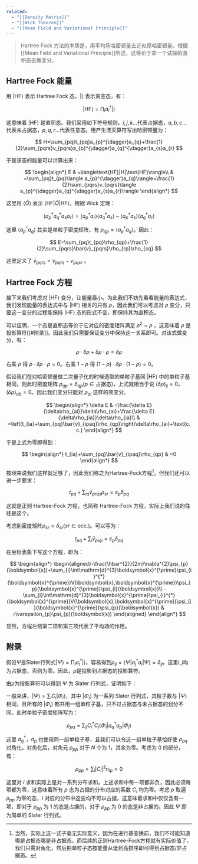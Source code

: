 ```yaml
---
related:
  - "[[Density Matrix]]"
  - "[[Wick Theorem]]"
  - "[[Mean Field and Variational Principle]]"
---
```

> Hartree Fock 方法的本质是，用平均场哈密顿量去近似原哈密顿量。根据[[Mean Field and Variational Principle]]所述，这等价于拿一个试探的直积态去做变分。

## Hartree Fock 能量

用 $|\text{HF}\rangle$ 表示 Hartree Fock 态，$|\rangle$ 表示真空态，有：

$$
|\text{HF}\rangle=\prod_{i}a_{i}^{\dagger}|\rangle  
$$

这意味着 $|\text{HF}\rangle$ 是直积态。我们采用如下符号规则，$i,j,k\dots$代表占据态，$a,b,c\dots$代表未占据态，$p,q,r\dots$代表任意态。用产生湮灭算符写出哈密顿量为：

$$
H=\sum_{pq}t_{pq}a_{p}^{\dagger}a_{q}+\frac{1}{2}\sum_{pqrs}v_{pqrs}a_{p}^{\dagger}a_{q}^{\dagger}a_{s}a_{r}
$$

于是该态的能量可以计算出来：

$$
\begin{align*}
E & =\langle\text{HF}|H|\text{HF}\rangle\\
 & =\sum_{pq}t_{pq}\langle a_{p}^{\dagger}a_{q}\rangle+\frac{1}{2}\sum_{pqrs}v_{pqrs}\langle a_{p}^{\dagger}a_{q}^{\dagger}a_{s}a_{r}\rangle
\end{align*}
$$

这里用 $\langle\hat{O}\rangle$ 表示 $\langle\text{HF}|\hat{O}|\text{HF}\rangle$。根据 Wick 定理：

$$
\langle a_{p}^{\dagger}a_{q}^{\dagger}a_{s}a_{r}\rangle=\langle a_{p}^{\dagger}a_{r}\rangle\langle a_{q}^{\dagger}a_{s}\rangle-\langle a_{p}^{\dagger}a_{s}\rangle\langle a_{q}^{\dagger}a_{r}\rangle
$$

这里 $\langle a_{p}^{\dagger}a_{q}\rangle$ 其实是单粒子密度矩阵，有 $\rho_{qp}=\langle a_{p}^{\dagger}a_{q}\rangle$。因此：

$$
E=\sum_{pq}t_{pq}\rho_{qp}+\frac{1}{2}\sum_{pqrs}\bar{v}_{pqrs}\rho_{rp}\rho_{sq}
$$

这里定义了 $\bar{v}_{pqrs}=v_{pqrs}-v_{pqsr}$ 。

## Hartree Fock 方程

接下来我们考虑对 $|\text{HF}\rangle$ 变分，让能量最小。为此我们不妨先看看能量的表达式，我们发现能量的表达式中与 $|\text{HF}\rangle$ 相关的只有 $\rho$，因此我们可以考虑对 $\rho$ 变分，只要这一变分的过程能保持 $|\text{HF}\rangle$ 态的形式不变，即保持其为直积态。

可以证明，一个态是直积态等价于它对应的密度矩阵满足 $\rho^2=\rho$ ，这意味着 $\rho$ 是投影算符[[#附录]]。因此我们只需要保证变分中保持这一关系即可。对该式做变分，有：

$$
\rho\cdot\delta\rho+\delta\rho\cdot\rho=\delta\rho
$$

右乘 $\rho$ 得 $\rho\cdot\delta\rho\cdot\rho=0$。右乘 $1-\rho$ 得 $(1-\rho)\cdot\delta\rho\cdot (1-\rho)=0$。

假设我们在对哈密顿量做二次量子化的时候选取的单粒子基同 $|\text{HF}\rangle$ 中的单粒子基相同，则此时密度矩阵 $\rho_{qp}=\delta_{qp}(p\in\text{占据态})$，上式就相当于说 $(\delta\rho)_{ij}=0$，$(\delta\rho)_{ab}=0$。因此我们变分只能对 $\rho_{ai}$ 这样的项变分。

$$
\begin{align*}
\delta E & =\frac{\delta E}{\delta\rho_{ai}}\delta\rho_{ai}+\frac{\delta E}{\delta\rho_{ia}}\delta\rho_{ia}\\
 & =\left(t_{ia}+\sum_{pq}\bar{v}_{ipaq}\rho_{qp}\right)\delta\rho_{ai}+\text{c.c.}
\end{align*}
$$

于是上式为零即得到：

$$
\begin{align*}
t_{ia}+\sum_{pq}\bar{v}_{ipaq}\rho_{qp} & =0
\end{align*}
$$

按理来说我们这样就足够了，因此我们称之为Hartree-Fock方程[^1]。但我们还可以进一步要求：

$$
t_{pq}+\sum_{rs}\bar{v}_{prqs}\rho_{sr}=\varepsilon_{p}\delta_{pq}
$$

这就是正则 Hartree-Fock 方程，也简称 Hartree-Fock 方程，实际上我们说的往往是这个。

考虑到密度矩阵$\rho_{sr}=\delta_{sr}(sr\in\text{occ.})$。可以写为：

$$
t_{pq}+\sum_{i}\bar{v}_{piqi}=\varepsilon_{p}\delta_{pq}
$$

在坐标表象下写这个方程，即为：

$$
\begin{align*}
\begin{aligned}-\frac{\hbar^{2}}{2m}\nabla^{2}\psi_{p}(\boldsymbol{x})+\sum_{i}\int\mathrm{d}^{3}\boldsymbol{x}^{\prime}\psi_{i}^{*}(\boldsymbol{x}^{\prime})V(\boldsymbol{x},\boldsymbol{x}^{\prime})\psi_{p}(\boldsymbol{x}^{\prime})\psi_{i}(\boldsymbol{x})\\
-\sum_{i}\int\mathrm{d}^{3}\boldsymbol{x}^{\prime}\psi_{i}^{*}(\boldsymbol{x}^{\prime})V(\boldsymbol{x},\boldsymbol{x}^{\prime})\psi_{i}(\boldsymbol{x}^{\prime})\psi_{p}(\boldsymbol{x}) & =\varepsilon_{p}\psi_{p}(\boldsymbol{x})
\end{aligned}
\end{align*}
$$

显然，方程左侧第二项和第三项代表了平均场的作用。

## 附录

假设$\Psi$是Slater行列式$|\Psi\rangle=\prod_{i}a_{i}^{\dagger}|\rangle$，容易得到$\rho_{ij}=\langle\Psi|a_{j}^{\dagger}a_{i}|\Psi\rangle=\delta_{ij}$，这里$i,j$均为占据态，否则为零。因此，$\rho$是投影到占据态的投影算符。

由$\rho$为投影算符可以得到 $\Psi$ 为 Slater 行列式，证明如下：

一般来讲，$|\Psi\rangle=\sum_{i}C_{i}|\Phi_{i}\rangle$，其中 $|\Phi_{i}\rangle$ 为一系列 Slater 行列式，其粒子数与 $|\Psi\rangle$ 相同，且所有的 $|\Phi_{i}\rangle$ 都共用一组单粒子基，只不过占据态与未占据态的划分不同。此时单粒子密度矩阵写为：

$$
\rho_{pq}=\sum_{ij}C_{i}^{*}C_{j}\langle\Phi_{i}|a_{q}^{\dagger}a_{p}|\Phi_{j}\rangle
$$

这里 $a_{q}^{\dagger}$，$a_{p}$ 也使用同一组单粒子基，且我们可以令这一组单粒子基恰好使 $\rho_{pq}$ 对角化。对角化后，对角元 $\rho_{pp}$ 对于 $N$ 个为 $1$，其余为零。考虑为 $0$ 的部分，有：

$$
\rho_{pp}=\sum_{i}\left|C_{i}\right|^{2}n_{ip}=0
$$

这里对 $i$ 求和实际上是对一系列分布求和。上述求和中每一项都非负，因此必须每项都为零，这意味着所有 $p$ 态为占据的分布对应的系数 $C_{i}$ 均为零。考虑 $p$ 取遍 $\rho_{pp}$ 为零的态，$i$ 对应的分布中这些均不可以占据，这意味着求和中仅仅含有一项，即对于 $\rho_{pp}$ 为 $1$ 的态是占据的，对于 $\rho_{pp}$ 为 $0$ 的态是非占据的。因此 $\Psi$ 即为简单的 Slater 行列式。

[^1]: 当然，实际上这一式子毫无实际意义，因为在进行基变换前，我们不可能知道哪是占据态哪是非占据态。而后续的正则Hartree-Fock方程就有实际价值了，我们只需对角化，然后把单粒子态按能量从低到高排序即可得到占据态/非占据态。